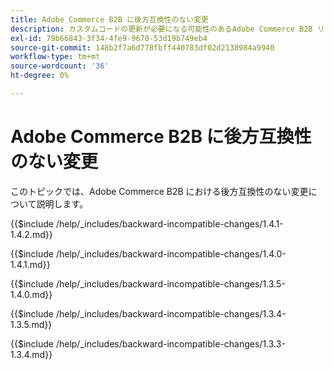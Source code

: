 ```yaml
---
title: Adobe Commerce B2B に後方互換性のない変更
description: カスタムコードの更新が必要になる可能性のあるAdobe Commerce B2B リリースの変更点について説明します。
exl-id: 79b66843-3f34-4fe9-9670-53d19b749eb4
source-git-commit: 148b2f7a6d778fbff440783df02d2138984a9940
workflow-type: tm+mt
source-wordcount: '36'
ht-degree: 0%

---
```


# Adobe Commerce B2B に後方互換性のない変更

このトピックでは、Adobe Commerce B2B における後方互換性のない変更について説明します。

{{$include /help/_includes/backward-incompatible-changes/1.4.1-1.4.2.md}}

{{$include /help/_includes/backward-incompatible-changes/1.4.0-1.4.1.md}}

{{$include /help/_includes/backward-incompatible-changes/1.3.5-1.4.0.md}}

{{$include /help/_includes/backward-incompatible-changes/1.3.4-1.3.5.md}}

{{$include /help/_includes/backward-incompatible-changes/1.3.3-1.3.4.md}}

